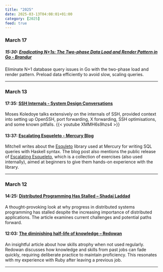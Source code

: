 ```yaml
---
title: "2025"
date: 2025-03-13T04:08:01+01:00
category: [2025]
feed: true
---
```


### March 17

##### 15:30: [Eradicating N+1s: The Two-phase Data Load and Render Pattern in Go - Brandur][5]
Eliminate N+1 database query issues in Go with the two-phase load and render pattern. Preload data efficiently to avoid slow, scaling queries.

[5]: https://brandur.org/two-phase-render

---

### March 13

#### 17:35: [SSH Internals - System Design Conversations][4]
Moses Koledoye talks extensively on the internals of SSH, provided context into setting up OpenSSH, port forwarding, X forwarding, SSH optimisations, and some known pitfalls.
{{< youtube XMMH6s9hzs4 >}}

[4]: https://www.youtube.com/watch?v=XMMH6s9hzs4

#### 13:37: [Escalating Esqueleto - Mercury Blog][3]
Mitchell writes about the [Esquleto](https://hackage.haskell.org/package/esqueleto) library used at Mercury for writing SQL queries with Haskell syntax. The blog post also mentions the public release of [Escalating Esqueleto](https://github.com/mercurytechnologies/escalating-esqueleto), which is a collection of exercises (also used internally), aimed at beginners to give them hands-on experience with the library.

[3]: https://mercury.com/blog/escalating-esqueleto

---

### March 12

#### 14:25: [Distributed Programming Has Stalled – Shadaj Laddad][2]
A thought-provoking look at why progress in distributed systems programming has stalled despite the increasing importance of distributed applications. The article examines current challenges and potential paths forward.

[2]: https://www.shadaj.me/writing/distributed-programming-stalled/

#### 12:03: [The diminishing half-life of knowledge – Redowan][1]
An insightful article about how skills atrophy when not used regularly. Redowan discusses how knowledge and skills from past jobs can fade quickly, requiring deliberate practice to maintain proficiency. This resonates with my experience with Ruby after leaving a previous job.

[1]: https://rednafi.com/zephyr/diminishing_half_life_of_knowledge/



---
